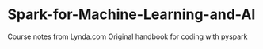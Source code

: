 # Spark-for-Machine-Learning-and-AI
Course notes from Lynda.com
Original handbook for coding with pyspark
